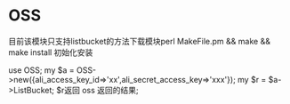 # OSS
目前该模块只支持listbucket的方法下载模块perl MakeFile.pm && make && make install 初始化安装

use OSS;
my $a = OSS->new({ali_access_key_id=>'xx',ali_secret_access_key=>'xxx'});
my $r = $a->ListBucket;
$r返回 oss 返回的结果;

